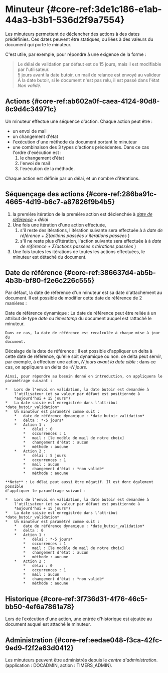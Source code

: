 # Minuteur {#core-ref:3de1c186-e1ab-44a3-b3b1-536d2f9a7554}

Les minuteurs permettent de déclencher des actions à des dates prédéfinies. Ces
dates peuvent être statiques, ou liées à des valeurs du document qui porte le
minuteur.

C'est utile, par exemple, pour répondre à une exigence de la forme :

>   Le délai de validation par défaut est de 15 jours, mais il est modifiable
    par l'utilisateur.  
    5 jours avant la date butoir, un mail de relance est envoyé au valideur  
    À la date butoir, si le document n'est pas relu, il est passé dans l'état
    *Non validé*.

## Actions {#core-ref:ab602a0f-caea-4124-90d8-8c9d4c34971c}

Un minuteur effectue une séquence d'action. Chaque action peut être :

*   un envoi de mail
*   un changement d'état
*   l'exécution d'une méthode du document portant le minuteur
*   une combinaison des 3 types d'actions précédentes. Dans ce cas l'ordre
    d'exécution est :
    1. le changement d'état
    1. l'envoi de mail
    1. l'exécution de la méthode.

Chaque action est définie par un délai, et un nombre d'itérations.

## Séquençage des actions {#core-ref:286ba91c-4665-4d19-b6c7-a87826f9b4b5}

1.  la première itération de la première action est déclenchée à
    *[date de référence][date_de_reference] + délai*
2.  Une fois une itération d'une action effectuée,
    1.  s'il reste des itérations, l'itération suivante sera effectuée à
         à *date de référence + Σ(actions passées x itérations passées* )
    2.  s'il ne reste plus d'itération, l'action suivante sera effectuée à
         à *date de référence + Σ(actions passées x itérations passées* )
3.  Une fois toutes les itérations de toutes les actions effectuées, le minuteur
    est détaché du document.

## Date de référence {#core-ref:386637d4-ab5b-4b3b-bf80-f2e6c226c555}

Par défaut, la date de référence d'un minuteur est sa date d'attachement au
document. Il est possible de modifier cette date de référence de 2 manières :

Date de référence dynamique
:   La date de référence peut être reliée à un attribut de type *date* ou 
    *timestamp* du document auquel est rattaché le minuteur.
    
    Dans ce cas, la date de référence est recalculée à chaque mise à jour du
    document.

Décalage de la date de référence
:   il est possible d'appliquer un delta à cette date de référence, qu'elle soit
    dynamique ou non. ce delta peut servir, par exemple, à effectuer une action,
    *N jours avant la date cible* : dans ce cas, on appliquera un delta de
    *-N jours*.
    
    Ainsi, pour répondre au besoin donné en introduction, on appliquera le
    paramétrage suivant :
    
    *   Lors de l'envoi en validation, la date butoir est demandée à
        l'utilisateur (et sa valeur par défaut est positionnée à
        *aujourd'hui + 15 jours*)
    *   La date saisie est enregistrée dans l'attribut *date_butoir_validation*
    *   Un minuteur est paramétré comme suit :
        *   date de référence dynamique : *date_butoir_validation*
        *   delta : *-5 jours*
        *   Action 1 :
            *   délai : 0
            *   occurrences : 1
            *   mail : [le modèle de mail de notre choix]
            *   changement d'état : aucun
            *   méthode : aucune
        *   Action 2 :
            *   délai : 5 jours
            *   occurrences : 1
            *   mail : aucun
            *   changement d'état : *non validé*
            *   méthode : aucune
            
    **Note** : Le délai peut aussi être négatif. Il est donc également possible
    d'appliquer le paramétrage suivant :
    
    *   Lors de l'envoi en validation, la date butoir est demandée à
        l'utilisateur (et sa valeur par défaut est positionnée à
        *aujourd'hui + 15 jours*)
    *   La date saisie est enregistrée dans l'attribut *date_butoir_validation*
    *   Un minuteur est paramétré comme suit :
        *   date de référence dynamique : *date_butoir_validation*
        *   delta : 0
        *   Action 1 :
            *   délai : *-5 jours*
            *   occurrences : 1
            *   mail : [le modèle de mail de notre choix]
            *   changement d'état : aucun
            *   méthode : aucune
        *   Action 2 :
            *   délai : 0
            *   occurrences : 1
            *   mail : aucun
            *   changement d'état : *non validé*
            *   méthode : aucune

## Historique {#core-ref:3f736d31-4f76-46c5-bb50-4ef6a7861a78}

Lors de l’exécution d'une action, une entrée d'historique est ajoutée au
document auquel est attaché le minuteur.

## Administration {#core-ref:eedae048-f3ca-42fc-9ed9-f2f2a63d0412}

Les minuteurs peuvent être administrés depuis le _centre d'administration_.
(application : DOCADMIN, action : TIMERS_ADMIN).

<!-- links -->
[date_de_reference]: #core-ref:386637d4-ab5b-4b3b-bf80-f2e6c226c555
